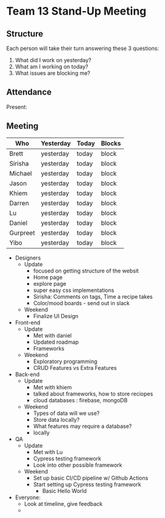 # Team 13 Stand-Up Meeting

## Structure
Each person will take their turn answering these 3 questions:
1. What did I work on yesterday?
2. What am I working on today?
3. What issues are blocking me?

## Attendance
Present:

## Meeting
Who | Yesterday | Today | Blocks |
---- | ---- | ---- | ---- |
Brett | yesterday | today | block |
Sirisha | yesterday | today | block |
Michael | yesterday | today | block |
Jason | yesterday | today | block |
Khiem | yesterday | today | block |
Darren | yesterday | today | block |
Lu | yesterday | today | block |
Daniel | yesterday | today | block |
Gurpreet | yesterday | today | block |
Yibo | yesterday | today | block |

* Designers
  * Update
    * focused on getting structure of the websit
    * Home page
    * explore page 
    * super easy css implementations
    * Sirisha: Comments on tags, Time a recipe takes
    * Color/mood boards - send out in slack
  * Weekend
    * Finalize UI Design
* Front-end
  * Update
    * Met with daniel
    * Updated roadmap
    * Frameworks
  * Weekend
    * Exploratory programming
    * CRUD Features vs Extra Features 
* Back-end
  * Update
    * Met with khiem
    * talked about frameworks, how to store reciopes
    * cloud databases : firebase, mongoDB 
  * Weekend
    * Types of data will we use?
    * Store data locally?
    * What features may require a database? 
    * locally
* QA
  * Update
    * Met with Lu
    * Cypress testing framework
    * Look into other possible framework
  * Weekend
    * Set up basic CI/CD pipeline w/ Github Actions
    * Start setting up Cypress testing framework
      * Basic Hello World    
* Everyone:
  * Look at timeline, give feedback
  *  
